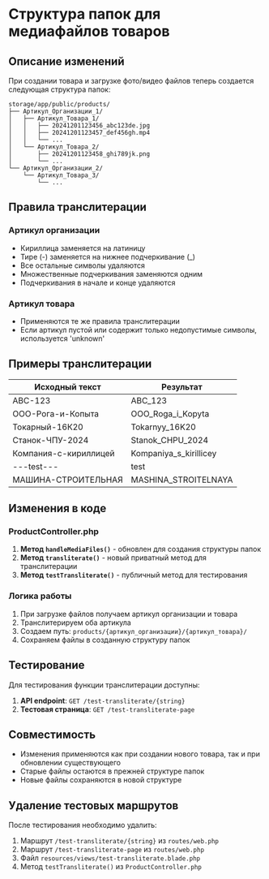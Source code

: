 # Структура папок для медиафайлов товаров

## Описание изменений

При создании товара и загрузке фото/видео файлов теперь создается следующая структура папок:

```
storage/app/public/products/
├── Артикул_Организации_1/
│   ├── Артикул_Товара_1/
│   │   ├── 20241201123456_abc123de.jpg
│   │   ├── 20241201123457_def456gh.mp4
│   │   └── ...
│   └── Артикул_Товара_2/
│       ├── 20241201123458_ghi789jk.png
│       └── ...
└── Артикул_Организации_2/
    └── Артикул_Товара_3/
        └── ...
```

## Правила транслитерации

### Артикул организации
- Кириллица заменяется на латиницу
- Тире (-) заменяется на нижнее подчеркивание (_)
- Все остальные символы удаляются
- Множественные подчеркивания заменяются одним
- Подчеркивания в начале и конце удаляются

### Артикул товара
- Применяются те же правила транслитерации
- Если артикул пустой или содержит только недопустимые символы, используется 'unknown'

## Примеры транслитерации

| Исходный текст | Результат |
|----------------|-----------|
| ABC-123 | ABC_123 |
| ООО-Рога-и-Копыта | OOO_Roga_i_Kopyta |
| Токарный-16К20 | Tokarnyy_16K20 |
| Станок-ЧПУ-2024 | Stanok_CHPU_2024 |
| Компания-с-кириллицей | Kompaniya_s_kirillicey |
| ---test--- | test |
| МАШИНА-СТРОИТЕЛЬНАЯ | MASHINA_STROITELNAYA |

## Изменения в коде

### ProductController.php

1. **Метод `handleMediaFiles()`** - обновлен для создания структуры папок
2. **Метод `transliterate()`** - новый приватный метод для транслитерации
3. **Метод `testTransliterate()`** - публичный метод для тестирования

### Логика работы

1. При загрузке файлов получаем артикул организации и товара
2. Транслитерируем оба артикула
3. Создаем путь: `products/{артикул_организации}/{артикул_товара}/`
4. Сохраняем файлы в созданную структуру папок

## Тестирование

Для тестирования функции транслитерации доступны:

1. **API endpoint**: `GET /test-transliterate/{string}`
2. **Тестовая страница**: `GET /test-transliterate-page`

## Совместимость

- Изменения применяются как при создании нового товара, так и при обновлении существующего
- Старые файлы остаются в прежней структуре папок
- Новые файлы сохраняются в новой структуре

## Удаление тестовых маршрутов

После тестирования необходимо удалить:

1. Маршрут `/test-transliterate/{string}` из `routes/web.php`
2. Маршрут `/test-transliterate-page` из `routes/web.php`
3. Файл `resources/views/test-transliterate.blade.php`
4. Метод `testTransliterate()` из `ProductController.php` 